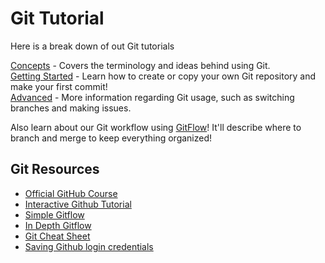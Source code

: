 # Git Tutorial

Here is a break down of out Git tutorials

[Concepts](concepts.md) - Covers the terminology and ideas behind using Git.  
[Getting Started](getting-started.md) - Learn how to create or copy your own Git repository and make your first commit!  
[Advanced](advanced.md) - More information regarding Git usage, such as switching branches and making issues. 

Also learn about our Git workflow using [GitFlow][GutHub GitFlow]! It'll describe where to branch and merge to keep everything organized! 

## Git Resources

- [Official GitHub Course](https://lab.github.com/)
- [Interactive Github Tutorial](https://www.codeschool.com/courses/try-git)
- [Simple Gitflow][GutHub GitFlow]
- [In Depth Gitflow](https://www.atlassian.com/git/tutorials/comparing-workflows/gitflow-workflow/)
- [Git Cheat Sheet]( https://services.github.com/kit/downloads/github-git-cheat-sheet.pdf)
- [Saving Github login credentials]( https://help.github.com/articles/caching-your-github-password-in-git/)

[GutHub GitFlow]: https://guides.github.com/introduction/flow/ "GitHub guide for GitFlow"
